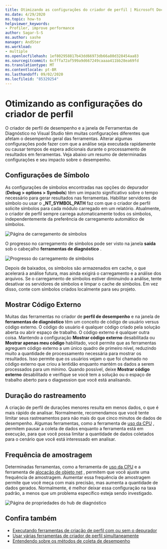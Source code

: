```yaml
---
title: Otimizando as configurações do criador de perfil | Microsoft Docs
ms.date: 4/29/2020
ms.topic: how-to
helpviewer_keywords:
- Profiler, improve performance
author: Sagar-S-S
ms.author: sashe
manager: AndSter
ms.workload:
- multiple
ms.openlocfilehash: 1ef802958817b43dd66973db66a80d328454aa83
ms.sourcegitcommit: 6cfffa72af599a9d667249caaaa411bb28ea69fd
ms.translationtype: MT
ms.contentlocale: pt-BR
ms.lasthandoff: 09/02/2020
ms.locfileid: "85329254"
---
```

# <a name="optimizing-profiler-settings"></a>Otimizando as configurações do criador de perfil

O criador de perfil de desempenho e a janela de Ferramentas de Diagnóstico no Visual Studio têm muitas configurações diferentes que afetam o desempenho geral das ferramentas. Alterar algumas configurações pode fazer com que a análise seja executada rapidamente ou causar tempos de espera adicionais durante o processamento de resultados em ferramentas. Veja abaixo um resumo de determinadas configurações e seu impacto sobre o desempenho.

## <a name="symbol-settings"></a>Configurações de Símbolo

As configurações de símbolos encontradas nas opções do depurador (**Debug > options > Symbols**) têm um impacto significativo sobre o tempo necessário para gerar resultados nas ferramentas. Habilitar servidores de símbolo ou usar o **_NT_SYMBOL_PATH** faz com que o criador de perfil solicite símbolos para cada módulo carregado em um relatório. Atualmente, o criador de perfil sempre carrega automaticamente todos os símbolos, independentemente da preferência de carregamento automático de símbolos.

![Página de carregamento de símbolos](../profiling/media/symbolloading.png "Carregamento de símbolos")

O progresso no carregamento de símbolos pode ser visto na janela **saída** sob o cabeçalho **ferramentas de diagnóstico** .

![Progresso do carregamento de símbolos](../profiling/media/symbolloadingprogress.png "Progresso do carregamento de símbolos")

Depois de baixados, os símbolos são armazenados em cache, o que acelerará a análise futura, mas ainda exigirá o carregamento e a análise dos arquivos. Se o carregamento de símbolos estiver diminuindo a análise, tente desativar os servidores de símbolos e limpar o cache de símbolos. Em vez disso, conte com símbolos criados localmente para seu projeto.

## <a name="show-external-code"></a>Mostrar Código Externo

Muitas das ferramentas no criador de **perfil de desempenho** e na janela de **ferramentas de diagnóstico** têm um conceito de código de usuário versus código externo. O código do usuário é qualquer código criado pela solução aberta ou abrir espaço de trabalho. O código externo é qualquer outra coisa. Mantendo a configuração **Mostrar código externo** desabilitada ou **Mostrar apenas meu código** habilitado, você permite que as ferramentas agreguem código externo a um único quadro de primeiro nível, reduzindo muito a quantidade de processamento necessária para mostrar os resultados. Isso permite que os usuários vejam o que foi chamado no código externo que criou a lentidão enquanto mantém os dados a serem processados para um mínimo. Quando possível, deixe **Mostrar código externo** desabilitado e verifique se você tem a solução ou o espaço de trabalho aberto para o diagsession que você está analisando.

## <a name="trace-duration"></a>Duração do rastreamento

A criação de perfil de durações menores resulta em menos dados, o que é mais rápido de analisar. Normalmente, recomendamos que você tente limitar seus rastreamentos para não mais do que cinco minutos de dados de desempenho. Algumas ferramentas, como a ferramenta de [uso da CPU](../profiling/cpu-usage.md) , permitem pausar a coleta de dados enquanto a ferramenta está em execução, para que você possa limitar a quantidade de dados coletados para o cenário que você está interessado em analisar.

## <a name="sampling-frequency"></a>Frequência de amostragem

Determinadas ferramentas, como a ferramenta de [uso da CPU](../profiling/cpu-usage.md) e a ferramenta de [alocação de objeto net](../profiling/dotnet-alloc-tool.md) , permitem que você ajuste uma frequência de amostragem. Aumentar essa frequência de amostragem permite que você meça com mais precisão, mas aumenta a quantidade de dados gerados. Normalmente, é melhor deixar essa configuração na taxa padrão, a menos que um problema específico esteja sendo investigado.

![Página de propriedades do hub de diagnóstico](../profiling/media/diaghubpropertiespage.png "Página de propriedades do hub de diagnóstico")

## <a name="see-also"></a>Confira também

- [Executando ferramentas de criação de perfil com ou sem o depurador](../profiling/running-profiling-tools-with-or-without-the-debugger.md)
- [Usar várias ferramentas de criador de perfil simultaneamente](../profiling/use-multiple-profiler-tools-simultaneously.md)
- [Entendendo sobre os métodos de coleta de desempenho](../profiling/understanding-performance-collection-methods-perf-profiler.md)
